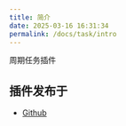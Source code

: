 ```yaml
---
title: 简介
date: 2025-03-16 16:31:34
permalink: /docs/task/intro
---
```


周期任务插件

## 插件发布于

+ [Github](https://github.com/MrXiaoM/SweetTask)
